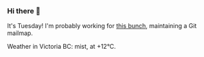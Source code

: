 ### Hi there :wave:

It's Tuesday! I'm probably working for [this bunch](https://github.com/kohofinancial), maintaining a Git mailmap.

Weather in Victoria BC: mist, at +12°C.
